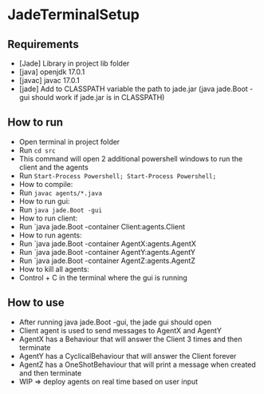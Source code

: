 # JadeTerminalSetup

## Requirements

- [Jade]  Library in project lib folder
- [java]  openjdk 17.0.1
- [javac] javac 17.0.1
- [jade]  Add to CLASSPATH variable the path to jade.jar (java jade.Boot -gui should work if jade.jar is in CLASSPATH)

## How to run

- Open terminal in project folder
- Run `cd src`
- This command will open 2 additional powershell windows to run the client and the agents
- Run `Start-Process Powershell; Start-Process Powershell;`
- How to compile:
- Run `javac agents/*.java`
- How to run gui:
- Run `java jade.Boot -gui`
- How to run client:
- Run `java jade.Boot -container Client:agents.Client
- How to run agents:
- Run `java jade.Boot -container AgentX:agents.AgentX
- Run `java jade.Boot -container AgentY:agents.AgentY
- Run `java jade.Boot -container AgentZ:agents.AgentZ
- How to kill all agents:
- Control + C in the terminal where the gui is running

## How to use

- After running java jade.Boot -gui, the jade gui should open
- Client agent is used to send messages to AgentX and AgentY
- AgentX has a Behaviour that will answer the Client 3 times and then terminate
- AgentY has a CyclicalBehaviour that will answer the Client forever
- AgentZ has a OneShotBehaviour that will print a message when created and then terminate
- WIP => deploy agents on real time based on user input
